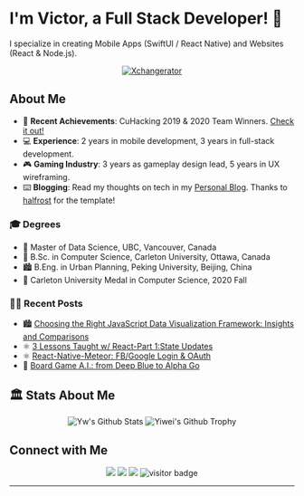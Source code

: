 # I'm Victor, a Full Stack Developer! 👋

I specialize in creating Mobile Apps (SwiftUI / React Native) and Websites (React & Node.js).

<p align="center">
  <a href="https://github.com/ZZZ-RecSys/ZZZ-MovieSearch-Client">
    <img src="https://github.com/ZZZ-RecSys/ZZZ-MovieSearch-Client/assets/18610590/211c3c31-7c9e-47b9-81ef-5210c4f1ed73" alt="Xchangerator" />
  </a>
</p>

## About Me

- 🌱 **Recent Achievements**: CuHacking 2019 & 2020 Team Winners. [Check it out!](https://devpost.com/zywkloo)
- 💻 **Experience**: 2 years in mobile development, 3 years in full-stack development.
- 🎮 **Gaming Industry**: 3 years as gameplay design lead, 5 years in UX wireframing.
- ⌨️ **Blogging**: Read my thoughts on tech in my [Personal Blog](https://zywkloo.github.io/). Thanks to [halfrost](https://github.com/halfrost) for the template!

### 🎓 Degrees
- 📖 Master of Data Science, UBC, Vancouver, Canada
- 🍁 B.Sc. in Computer Science, Carleton University, Ottawa, Canada
- 🏙️ B.Eng. in Urban Planning, Peking University, Beijing, China
- 🥇 Carleton University Medal in Computer Science, 2020 Fall

### ✍🏻 Recent Posts
- 🏙️ [Choosing the Right JavaScript Data Visualization Framework: Insights and Comparisons](https://zywkloo.medium.com/choosing-the-right-javascript-data-visualization-framework-insights-and-comparisons-6325b8d66969)
- ⚛️ [3 Lessons Taught w/ React-Part 1:State Updates](https://zywkloo.medium.com/lessons-learned-to-improve-react-performance-b722c9b992e6)
- ⚛️ [React-Native-Meteor: FB/Google Login & OAuth](https://zywkloo.github.io/React-Native-Meteor-SocialLogin/)
- 🎲 [Board Game A.I.: from Deep Blue to Alpha Go](https://zywkloo.medium.com/board-game-a-i-from-deep-blue-to-alpha-go-4dffb5276064)

## 🏛️ Stats About Me

<p align="center">
  <img src="https://github-readme-stats.vercel.app/api?username=zywkloo&show_icons=true&count_private=true&include_all_commits=true&line_height=21" alt="Yw's Github Stats" />
  <img src="https://github-profile-trophy.vercel.app/?username=zywkloo&column=7" alt="Yiwei's Github Trophy" />
</p>

## Connect with Me

<p align="center">
  <a href="https://wilddunk.com"><img src="https://img.icons8.com/material-outlined/27/000000/ball-point-pen.png"/></a>
  <a href="https://www.linkedin.com/in/yiwei-zhang-4aa93840/"><img src="https://img.icons8.com/material-outlined/30/000000/linkedin.png"/></a>
  <a href="https://devpost.com/zywkloo"><img src="https://img.icons8.com/material-outlined/27/000000/geography.png"/></a>
  <img src="https://visitor-badge.laobi.icu/badge?page_id=zywkloo.zywloo" alt="visitor badge"/>
</p>

<hr>

